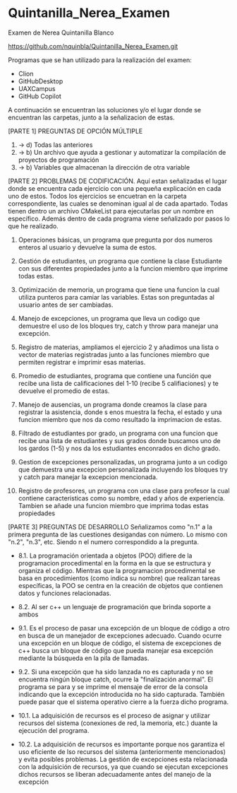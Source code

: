 # Quintanilla_Nerea_Examen
Examen de Nerea Quintanilla Blanco

https://github.com/nquinbla/Quintanilla_Nerea_Examen.git

Programas que se han utilizado para la realización del examen:
* Clion
* GitHubDesktop
* UAXCampus
* GitHub Copilot

A continuación se encuentran las soluciones y/o el lugar donde se encuentran las carpetas, junto a la señalizacion de estas. 

[PARTE 1] PREGUNTAS DE OPCIÓN MÚLTIPLE
1) -> d) Todas las anteriores
2) -> b) Un archivo que ayuda a gestionar y automatizar la compilación de proyectos de programación
3) -> b) Variables que almacenan la dirección de otra variable

[PARTE 2] PROBLEMAS DE CODIFICACIÓN. Aquí estan señalizadas el lugar donde se encuentra cada ejercicio con una pequeña explicación en cada uno de estos. Todos los ejercicios se encuetran en la carpeta correspondiente, las cuales se denominan igual al de cada apartado. Todas tienen dentro un archivo CMakeList para ejecutarlas por un nombre en específico. Además dentro de cada programa viene señalizado por pasos lo que he realizado.

1. Operaciones básicas, un programa que pregunta por dos numeros enteros al usuario y devuelve la suma de estos.

2. Gestión de estudiantes, un programa que contiene la clase Estudiante con sus diferentes propiedades junto a la funcion miembro que imprime todas estas.

3. Optimización de memoria, un programa que tiene una funcion la cual utiliza punteros para camiar las variables. Estas son preguntadas al usuario antes de ser cambiadas.

4. Manejo de excepciones, un programa que lleva un codigo que demuestre el uso de los bloques try, catch y throw para manejar una excepción.

5. Registro de materias, ampliamos el ejercicio 2 y añadimos una lista o vector de materias registradas junto a las funciones miembro que permiten registrar e imprimir esas materias.

6. Promedio de estudiantes, programa que contiene una función que recibe una lista de calificaciones del 1-10 (recibe 5 califiaciones) y te devuelve el promedio de estas.

7. Manejo de ausencias, un programa donde creamos la clase para registrar la asistencia, donde s enos muestra la fecha, el estado y una funcion miembro que nos da como resultado la imprimacion de estas.

8. Filtrado de estudiantes por grado, un programa con una funcion que recibe una lista de estudiantes y sus grados donde buscamos uno de los gardos (1-5) y nos da los estudiantes enconrados en dicho grado.

9. Gestion de excepciones personalizadas, un programa junto a un codigo que demuestra una excepcion personalizada incluyendo los bloques try y catch para manejar la excepcion mencionada.

10. Registro de profesores, un programa con una clase para profesor la cual contiene caracteristicas como su nombre, edad y años de experiencia. Tambien se añade una funcion miembro que imprima todas estas propiedades  


[PARTE 3] PREGUNTAS DE DESARROLLO
Señalizamos como "n.1" a la primera pregunta de las cuestiones desigandas con número. Lo mismo con "n.2", "n.3", etc. Siendo n el numero correspondido a la pregunta.

* 8.1. La programación orientada a objetos (POO) difiere de la programacion procedimental en la forma en la que se estructura y organiza el código. Mientras que la programacion procedimental se basa en procedimientos (como indica su nombre) que realizan tareas específicas, la POO se centra en la creación de objetos que contienen datos y funciones relacionadas. 

* 8.2. Al ser c++ un lenguaje de programación que brinda soporte a ambos 


* 9.1. Es el proceso de pasar una excepción de un bloque de código a otro en busca de un manejador de excepciones adecuado. Cuando ocurre una excepción en un bloque de código, el sistema de excepciones de c++ busca un bloque de código que pueda manejar esa excepción mediante la búsqueda en la pila de llamadas.

* 9.2. Si una excepción que ha sido lanzada no es capturada y no se encuentra ningún bloque catch, ocurre la "finalización anormal". El programa se para y se imprime el mensaje de error de la consola indicando que la excepción introducida no ha sido capturada. También puede pasar que el sistema operativo cierre a la fuerza dicho programa. 


* 10.1. La adquisición de recursos es el proceso de asignar y utilizar recursos del sistema (conexiones de red, la memoria, etc.) duante la ejecución del programa. 

* 10.2. La adquisición de recursos es importante porque nos garantiza el uso eficiente de lso recursos del sistema (anteriormente mencionados) y evita posibles problemas. La gestión de excepciones esta relacionada con la adquisición de recursos, ya que cuando se ejecutan excepciones dichos recursos se liberan adecuadamente antes del manejo de la excepción 


